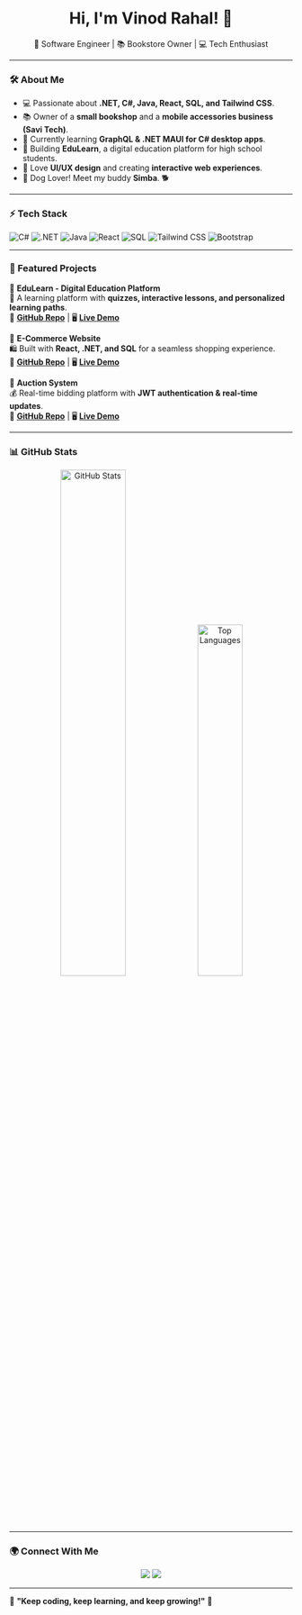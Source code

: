 <h1 align="center">Hi, I'm Vinod Rahal! 👋</h1>
<p align="center">
  🚀 Software Engineer | 📚 Bookstore Owner | 💻 Tech Enthusiast
</p>

---

### 🛠️ About Me
- 💻 Passionate about **.NET, C#, Java, React, SQL, and Tailwind CSS**.
- 📚 Owner of a **small bookshop** and a **mobile accessories business (Savi Tech)**.
- 🎯 Currently learning **GraphQL & .NET MAUI for C# desktop apps**.
- 🌱 Building **EduLearn**, a digital education platform for high school students.
- 🎨 Love **UI/UX design** and creating **interactive web experiences**.
- 🐶 Dog Lover! Meet my buddy **Simba**. 🐕

---

### ⚡ Tech Stack  
![C#](https://img.shields.io/badge/-C%23-239120?style=flat&logo=c-sharp&logoColor=white)
![.NET](https://img.shields.io/badge/-.NET-512BD4?style=flat&logo=dotnet&logoColor=white)
![Java](https://img.shields.io/badge/-Java-007396?style=flat&logo=java&logoColor=white)
![React](https://img.shields.io/badge/-React-61DAFB?style=flat&logo=react&logoColor=white)
![SQL](https://img.shields.io/badge/-SQL-4479A1?style=flat&logo=mysql&logoColor=white)
![Tailwind CSS](https://img.shields.io/badge/-TailwindCSS-38B2AC?style=flat&logo=tailwind-css&logoColor=white)
![Bootstrap](https://img.shields.io/badge/-Bootstrap-7952B3?style=flat&logo=bootstrap&logoColor=white)

---

### 🚀 Featured Projects
📌 **EduLearn - Digital Education Platform**  
📍 A learning platform with **quizzes, interactive lessons, and personalized learning paths**.  
🔗 **[GitHub Repo](#)** | 🖥 **[Live Demo](#)**  

📌 **E-Commerce Website**  
🛍️ Built with **React, .NET, and SQL** for a seamless shopping experience.  
🔗 **[GitHub Repo](#)** | 🖥 **[Live Demo](#)**  

📌 **Auction System**  
💰 Real-time bidding platform with **JWT authentication & real-time updates**.  
🔗 **[GitHub Repo](#)** | 🖥 **[Live Demo](#)**  

---

### 📊 GitHub Stats  
<p align="center">
  <img src="https://github-readme-stats.vercel.app/api?username=VinodRahal&show_icons=true&theme=tokyonight" width="48%" alt="GitHub Stats"/>
  <img src="https://github-readme-stats.vercel.app/api/top-langs/?username=VinodRahal&layout=compact&theme=tokyonight" width="40%" alt="Top Languages"/>
</p>

---

### 🌍 Connect With Me  
<p align="center">
  <a href="https://linkedin.com/in/VinodRahal"><img src="https://img.shields.io/badge/-LinkedIn-0077B5?style=flat&logo=linkedin&logoColor=white"/></a>
  <a href="mailto:your-email@example.com"><img src="https://img.shields.io/badge/-Email-D14836?style=flat&logo=gmail&logoColor=white"/></a>
</p>

---

🔹 **"Keep coding, keep learning, and keep growing!"** 🚀  
